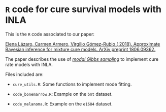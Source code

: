 # `R` code for cure survival models with INLA

This is the `R` code associated to our paper:

[Elena Lázaro, Carmen Armero, Virgilio Gómez-Rubio ( 2018). Approximate Bayesian inference for mixture cure models. ArXiv preprint 1806.09362.](https://arxiv.org/abs/1806.09362)


The paper describes the use of [*modal Gibbs sampling*](https://arxiv.org/abs/1712.09566) to implement cure rate models with INLA.

Files included are:

* `cure_utils.R`: Some functions to implement mode fitting.

* `code_bonemarrow.R`: Example on the `bmt` dataset.

* `code_melanoma.R`: Example on the `e1684` dataset.

